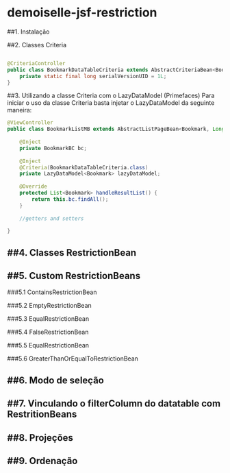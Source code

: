 demoiselle-jsf-restriction
==========================

##1. Instalação

##2. Classes Criteria

```java

@CriteriaController
public class BookmarkDataTableCriteria extends AbstractCriteriaBean<Bookmark> {
	private static final long serialVersionUID = 1L;
}

```

##3. Utilizando a classe Criteria com o LazyDataModel (Primefaces)
Para iniciar o uso da classe Criteria basta injetar o LazyDataModel da seguinte maneira:

```java
@ViewController
public class BookmarkListMB extends AbstractListPageBean<Bookmark, Long> {
	
	@Inject
	private BookmarkBC bc;
	
	@Inject
	@Criteria(BookmarkDataTableCriteria.class)
	private LazyDataModel<Bookmark> lazyDataModel;
	
	@Override
	protected List<Bookmark> handleResultList() {
		return this.bc.findAll();
	}
	
	//getters and setters
	
}
```


##4. Classes RestrictionBean
-------------------------------------

##5. Custom RestrictionBeans
----------------------------

###5.1 ContainsRestrictionBean

###5.2 EmptyRestrictionBean

###5.3 EqualRestrictionBean

###5.4 FalseRestrictionBean

###5.5 EqualRestrictionBean

###5.6 GreaterThanOrEqualToRestrictionBean



##6. Modo de seleção
------------------

##7. Vinculando o filterColumn do datatable com RestritionBeans
-------------------------------------------------------------

##8. Projeções
------------

##9. Ordenação
------------


